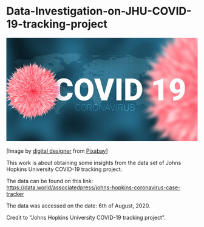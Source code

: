 # Data-Investigation-on-JHU-COVID-19-tracking-project
![COVID-19 Image](https://github.com/efebuyuk/Data-Investigation-on-JHU-COVID-19-tracking-project/blob/master/notes/covid19-4946260_640.jpg?raw=true)

[Image by <a href="https://pixabay.com/tr/users/dapple-designers-7874104/?utm_source=link-attribution&amp;utm_medium=referral&amp;utm_campaign=image&amp;utm_content=4946260">digital designer</a> from <a href="https://pixabay.com/tr/?utm_source=link-attribution&amp;utm_medium=referral&amp;utm_campaign=image&amp;utm_content=4946260">Pixabay</a>]

This work is about obtaining some insights from the data set of Johns Hopkins University COVID-19 tracking project.

The data can be found on this link: https://data.world/associatedpress/johns-hopkins-coronavirus-case-tracker

The data was accessed on the date: 6th of August, 2020.

Credit to "Johns Hopkins University COVID-19 tracking project".

